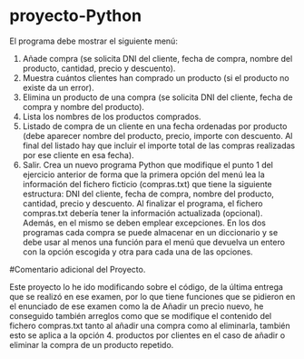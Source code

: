 # proyecto-Python


El programa debe mostrar el siguiente menú:
1. Añade compra (se solicita DNI del cliente, fecha de compra, nombre del
producto, cantidad, precio y descuento).
2. Muestra cuántos clientes han comprado un producto (si el producto no
existe da un error).
3. Elimina un producto de una compra (se solicita DNI del cliente, fecha de
compra y nombre del producto).
4. Lista los nombres de los productos comprados.
5. Listado de compra de un cliente en una fecha ordenadas por producto (debe
aparecer nombre del producto, precio, importe con descuento. Al final del
listado hay que incluir el importe total de las compras realizadas por ese
cliente en esa fecha).
6. Salir.
Crea un nuevo programa Python que modifique el punto 1 del ejercicio anterior
de forma que la primera opción del menú lea la información del fichero ficticio
(compras.txt) que tiene la siguiente estructura: DNI del cliente, fecha de
compra, nombre del producto, cantidad, precio y descuento. Al finalizar el
programa, el fichero compras.txt debería tener la información actualizada
(opcional). Además, en el mismo se deben emplear excepciones.
En los dos programas cada compra se puede almacenar en un diccionario y se
debe usar al menos una función para el menú que devuelva un entero con la
opción escogida y otra para cada una de las opciones.


#Comentario adicional del Proyecto.

Este proyecto lo he ido modificando sobre el código, de la última entrega que se realizó en ese examen, por lo que tiene funciones 
que se pidieron en el enunciado de ese examen como la de Añadir un precio nuevo, he conseguido también arreglos como que se modifique el contenido del fichero compras.txt tanto al añadir una compra como al eliminarla, también esto se aplica a la opción 4. productos por clientes en el caso de añadir o eliminar la compra de un producto repetido.



